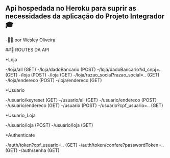## Api hospedada no Heroku para suprir as necessidades da aplicação do Projeto Integrador 🎓

-👨‍💻 por Wesley Oliveira

##🎯 ROUTES DA API

*Loja

-/loja/all (GET)
-/loja/dadoBancario (POST)
-/loja/dadoBancario?id_cnpj=.. (GET)
-/loja (POST)
-/loja (GET)
-/loja/razao_social?razao_social=.. (GET)
-/loja/endereco (POST)
-/loja/endereco (GET)

*Usuario

-/usuario/keyreset (GET)
-/usuario/all (GET)
-/usuario/endereco (POST)
-/usuario/endereco (GET)
-/usuario (POST)
-/usuario?cpf_usuario=.. (GET)

*Usuario_Loja

-/usuario/loja (POST)
-/usuario/loja (GET)

*Authenticate

-/auth/token?cpf_usuario=.. (GET)
-/auth/token/confere?passwordToken=.. (GET)
-/auth/senha (GET)

